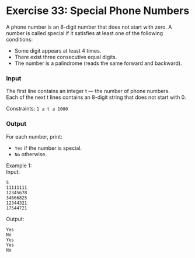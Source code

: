 # Exercise 33: Special Phone Numbers

A phone number is an 8-digit number that does not start with zero.
A number is called special if it satisfies at least one of the following conditions:

- Some digit appears at least 4 times.
- There exist three consecutive equal digits.
- The number is a palindrome (reads the same forward and backward).

### Input

The first line contains an integer t — the number of phone numbers.  
Each of the next t lines contains an 8-digit string that does not start with 0.

Constraints: `1 ≤ t ≤ 1000`

### Output

For each number, print:
- `Yes` if the number is special.
- `No` otherwise.

Example 1:  
Input:
```
5
11111111
12345678
34666825
12344321
17544721
```
Output:
```
Yes
No
Yes
Yes
No
```

